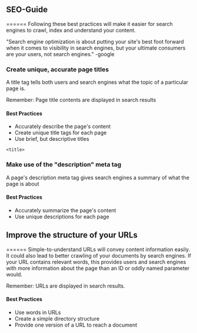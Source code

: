 <h2>SEO-Guide</h2>
======
Following these best practices will make it easier for search engines to crawl, index and understand your content.

"Search engine optimization is about putting your site's best foot forward when it comes to visibility in search engines, but your ultimate consumers are your users, not search engines." -google


<h3>Create unique, accurate page titles</h3>
A title tag tells both users and search engines what the topic of a particular page is.

Remember: Page title contents are displayed in search results

<h4>Best Practices</h4>
<ul>
	<li>Accurately describe the page's content</li>
	<li>Create unique title tags for each page</li>
	<li>Use brief, but descriptive titles</li>
</ul>

<code>&lt;title&gt;</code>


<h3>Make use of the "description" meta tag</h3>
A page's description meta tag gives search engines a summary of what the page is about

<h4>Best Practices</h4>
<ul>
	<li>Accurately summarize the page's content</li>
	<li>Use unique descriptions for each page</li>
</ul>

<h2>Improve the structure of your URLs</h2>
======
Simple-to-understand URLs will convey content information easily. It could also lead to better crawling of your documents by search engines. If your URL contains relevant words, this provides users and search engines with more information about the page than an ID or oddly named parameter would. 

Remember: URLs are displayed in search results. 

<h4>Best Practices</h4>
<ul>
	<li>Use words in URLs</li>
	<li>Create a simple directory structure</li>
	<li>Provide one version of a URL to reach a document</li>
</ul>











